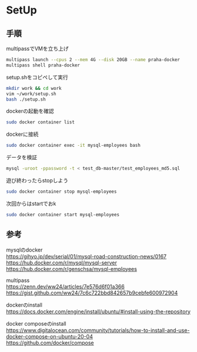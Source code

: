 # SetUp

## 手順

multipassでVMを立ち上げ

``` sh
multipass launch --cpus 2 --mem 4G --disk 20GB --name praha-docker
multipass shell praha-docker
```

setup.shをコピペして実行

``` sh
mkdir work && cd work
vim ~/work/setup.sh
bash ./setup.sh
```

dockerの起動を確認

``` sh
sudo docker container list
```

dockerに接続

``` sh
sudo docker container exec -it mysql-employees bash
```

データを検証

``` sh
mysql -uroot -ppassword -t < test_db-master/test_employees_md5.sql
```

遊び終わったらstopしよう

``` sh
sudo docker container stop mysql-employees
```

次回からはstartでおk

``` sh
sudo docker container start mysql-employees
```

## 参考

mysqlのdocker  
<https://gihyo.jp/dev/serial/01/mysql-road-construction-news/0167>  
<https://hub.docker.com/r/mysql/mysql-server>  
<https://hub.docker.com/r/genschsa/mysql-employees>  

multipass  
<https://zenn.dev/ww24/articles/7e576d6f01a366>  
<https://gist.github.com/ww24/7c6c722bbd842657b9cebfe600972904>  

dockerのinstall  
<https://docs.docker.com/engine/install/ubuntu/#install-using-the-repository>  

docker composeのinstall  
<https://www.digitalocean.com/community/tutorials/how-to-install-and-use-docker-compose-on-ubuntu-20-04>  
<https://github.com/docker/compose>  
